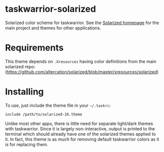 taskwarrior-solarized
=====================

Solarized color scheme for taskwarrior.  See the [Solarized homepage](http://ethanschoonover.com/solarized) for the main project and themes for other applications.

Requirements
============

This theme depends on `.Xresources` having color definitions from the main solarized repo: (https://github.com/altercation/solarized/blob/master/xresources/solarized)

Installing
==========

To use, just include the theme file in your `~/.taskrc`:

```
include /path/to/solarized-16.theme
```

Unlike most other apps, there is little need for separate light/dark themes with taskwarrior. Since it is largely non-interactive, output is printed to the terminal which should already have one of the solarized themes applied to it.  In fact, this theme is as much for removing default taskwarrior colors as it is for replacing them.


